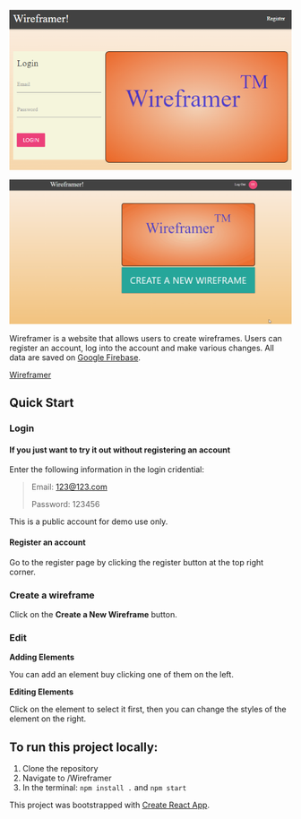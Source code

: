 ![editpage](about/login_page.png)

![demo](about/demo.gif)

Wireframer is a website that allows users to create wireframes. Users can register an account, log into the account and make various changes. All data are saved on [Google Firebase](https://firebase.google.com/).

[Wireframer](leheng620.github.io/Wireframer/)

## Quick Start

### Login

#### If you just want to try it out without registering an account

Enter the following information in the login cridential:

> Email: 123@123.com
> 
> Password: 123456

This is a public account for demo use only.

#### Register an account

Go to the register page by clicking the register button at the top right corner.

### Create a wireframe

Click on the **Create a New Wireframe** button.

### Edit

**Adding Elements**

You can add an element buy clicking one of them on the left.

**Editing Elements**

Click on the element to select it first, then you can change the styles of the element on the right.


## To run this project locally:

1. Clone the repository
2. Navigate to /Wireframer
3. In the terminal: `npm install .` and `npm start`

This project was bootstrapped with [Create React App](https://github.com/facebook/create-react-app).